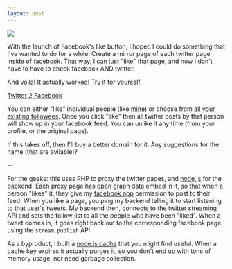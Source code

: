```yaml
---
layout: post
---
```

[<img src="http://t2fb.paulisageek.com/images/t2fb.png" class="right">](http://t2fb.paulisageek.com)

With the launch of Facebook's like button, I hoped I could do something that I've wanted to do for a while. Create a mirror page of each twitter page inside of facebook. That way, I can just "like" that page, and now I don't have to have to check facebook AND twitter.

And voila! It actually worked! Try it for yourself.

[Twitter 2 Facebook](http://t2fb.paulisageek.com)

You can either "like" individual people (like [mine](http://t2fb.paulisageek.com/ptarjan)) or choose from [all your existing followees](http://t2fb.paulisageek.com/followers). Once you click "like" then all twitter posts by that person will show up in your facebook feed. You can unlike it any time (from your profile, or the original page).

If this takes off, then I'll buy a better domain for it. Any suggestions for the name (that are avilable)?

--

For the geeks: this uses PHP to proxy the twitter pages, and [node.js](http://nodejs.org) for the backend. 
Each proxy page has [open graph](http://opengraphprotocol.org) data embed in it, so that when a person "likes" it, they give my [facebook app](http://www.facebook.com/apps/application.php?id=117020064991268) permission to post to their feed. 
When you like a page, you ping my backend telling it to start listening to that user's tweets.
My backend then, connects to the twitter streaming API and sets the follow list to all the people who have been "liked".
When a tweet comes in, it goes right back out to the corresponding facebook page using the `stream.publish` API.

As a byproduct, I built a [node.js cache](http://github.com/ptarjan/node-cache) that you might find useful. When a cache key expires it actually purges it, so you don't end up with tons of memory usage, nor need garbage collection.
